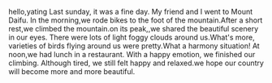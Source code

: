 hello,yating
Last sunday, it was a fine day. My friend and I went to Mount Daifu.
In the morning,we rode bikes to the foot of the mountain.After a short rest,we climbed the mountain.on its peak,,we shared the beautiful scenery in our eyes. There were lots of light foggy clouds around us.What's more, varieties of birds flying around us were pretty.What a harmony situation! At noon,we had lunch in a restaurant. With a happy emotion, we finished our climbing.
Although tired, we still felt happy and relaxed.we hope our country will become more and more beautiful.
